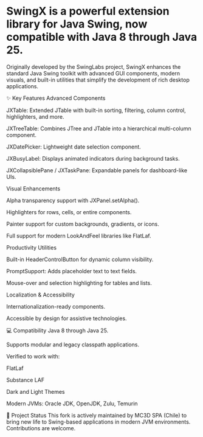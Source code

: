 # SwingX is a powerful extension library for Java Swing, now compatible with Java 8 through Java 25.

Originally developed by the SwingLabs project, SwingX enhances the standard Java Swing toolkit with advanced GUI components, modern visuals, and built-in utilities that simplify the development of rich desktop applications.

✨ Key Features
Advanced Components

JXTable: Extended JTable with built-in sorting, filtering, column control, highlighters, and more.

JXTreeTable: Combines JTree and JTable into a hierarchical multi-column component.

JXDatePicker: Lightweight date selection component.

JXBusyLabel: Displays animated indicators during background tasks.

JXCollapsiblePane / JXTaskPane: Expandable panels for dashboard-like UIs.

Visual Enhancements

Alpha transparency support with JXPanel.setAlpha().

Highlighters for rows, cells, or entire components.

Painter support for custom backgrounds, gradients, or icons.

Full support for modern LookAndFeel libraries like FlatLaf.

Productivity Utilities

Built-in HeaderControlButton for dynamic column visibility.

PromptSupport: Adds placeholder text to text fields.

Mouse-over and selection highlighting for tables and lists.

Localization & Accessibility

Internationalization-ready components.

Accessible by design for assistive technologies.

💻 Compatibility
Java 8 through Java 25.

Supports modular and legacy classpath applications.

Verified to work with:

FlatLaf

Substance LAF

Dark and Light Themes

Modern JVMs: Oracle JDK, OpenJDK, Zulu, Temurin

🚀 Project Status
This fork is actively maintained by MC3D SPA (Chile) to bring new life to Swing-based applications in modern JVM environments. Contributions are welcome.


